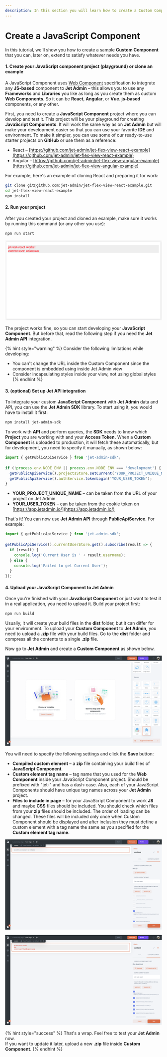 ```yaml
---
description: In this section you will learn how to create a Custom Component
---
```


# Create a JavaScript Component

In this tutorial, we'll show you how to create a sample **Custom Сomponent** that you can, later on, extend to satisfy whatever needs you have.

#### 1. Create your JavaScript component project (playground) or clone an example

A JavaScript Component uses [Web Component](https://www.webcomponents.org/introduction) specification to integrate any **JS-based** component to **Jet Admin** – this allows you to use any **Frameworks** and **Libraries** you like as long as you create them as custom **Web Components**. So it can be **React**, **Angular**, or **Vue. js-based** components, or any other.

First, you need to create a **JavaScript Component** project where you can develop and test it. This project will be your playground for creating **JavaScript Components**. It will work the same way as on **Jet Admin** but will make your development easier so that you can use your favorite **IDE** and environment. To make it simpler, you can use some of our ready-to-use starter projects on **GitHub** or use them as a reference:

* React – [https://github.com/jet-admin/jet-flex-view-react-example](https://github.com/jet-admin/jet-flex-view-react-example)
* Angular – [https://github.com/jet-admin/jet-flex-view-angular-example](https://github.com/jet-admin/jet-flex-view-angular-example)

For example, here's an example of cloning React and preparing it for work:

```bash
git clone git@github.com:jet-admin/jet-flex-view-react-example.git
cd jet-flex-view-react-example
npm install
```

#### 2. Run your project

After you created your project and cloned an example, make sure it works by running this command (or any other you use):

```
npm run start
```

![http://localhost:3000/](<../../../../.gitbook/assets/image (56) (1).png>)

The project works fine, so you can start developing your **JavaScript Component**. But before that, read the following step if you need the **Jet Admin API** integration.

{% hint style="warning" %}
Consider the following limitations while developing:

* You can't change the URL inside the Custom Component since the component is embedded using inside Jet Admin view
* Consider incapsulating styles inside your view, not using global styles
{% endhint %}

#### 3. (optional) Set up Jet API integration

To integrate your custom **JavaScript Component** with **Jet Admin** data and API, you can use the **Jet Admin SDK** library. To start using it, you would have to install it first:

```bash
npm install jet-admin-sdk
```

To work with **API** and perform queries, the **SDK** needs to know which **Project** you are working with and your **Access Token.** When a **Custom Component** is uploaded to production, it will fetch these automatically, but for development, you need to specify it manually, as shown below:

```javascript
import { getPublicApiService } from 'jet-admin-sdk';

if (!process.env.NODE_ENV || process.env.NODE_ENV === 'development') {
  getPublicApiService().projectsStore.setCurrent('YOUR_PROJECT_UNIQUE_NAME');
  getPublicApiService().authService.tokenLogin('YOUR_USER_TOKEN');
}
```

* **YOUR\_PROJECT\_UNIQUE\_NAME** – can be taken from the URL of your project on Jet Admin
* **YOUR\_USER\_TOKEN** – can be taken from the cookie token on [https://app.jetadmin.io/](https://app.jetadmin.io/)

That's it! You can now use **Jet Admin API** through **PublicApiService.** For example:

```typescript
import { getPublicApiService } from 'jet-admin-sdk';

getPublicApiService().currentUserStore.get().subscribe(result => {
  if (result) {
    console.log('Current User is ' + result.username);
  } else {
    console.log('Failed to get Current User');
  }
});
```

#### 4. Upload your JavaScript Component to Jet Admin

Once you're finished with your **JavaScript Component** or just want to test it in a real application, you need to upload it. Build your project first:

```bash
npm run build
```

Usually, it will create your build files in the **dist** folder, but it can differ for your environment. To upload your **Custom Component** to **Jet Admin,** you need to upload a **.zip** file with your build files. Go to the **dist** folder and compress all the contents to a single **.zip** file.

Now go to **Jet Admin** and create a **Custom Component** as shown below.

![](<../../../../.gitbook/assets/image (774).png>)

You will need to specify the following settings and click the **Save** button:

* **Compiled custom element** – a **zip** file containing your build files of **JavaScript Component**.
* **Custom element tag name** – tag name that you used for the **Web Component** inside your JavaScript Component project. Should be prefixed with "jet-" and has a dash-case. Also, each of your JavaScript Components should have unique tag names across your **Jet Admin** project.
* **Files to include in page** – for your JavaScript Component to work **JS** and maybe **CSS** files should be included. You should check which files from your **zip** files should be included. The order of loading can be changed. These files will be included only once when Custom Component should be displayed and after inclusion they must define a custom element with a tag name the same as you specified for the **Custom element tag name.**

![](<../../../../.gitbook/assets/image (775).png>)

![](<../../../../.gitbook/assets/image (776).png>)

{% hint style="success" %}
That's a wrap. Feel free to test your **Jet Admin** now.\
If you want to update it later, upload a new **.zip** file inside **Custom Component**.
{% endhint %}

